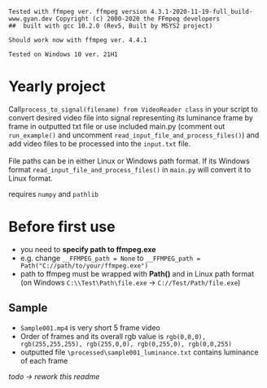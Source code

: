 ```
Tested with ffmpeg ver. ffmpeg version 4.3.1-2020-11-19-full_build-www.gyan.dev Copyright (c) 2000-2020 the FFmpeg developers
##  built with gcc 10.2.0 (Rev5, Built by MSYS2 project)

Should work now with ffmpeg ver. 4.4.1

Tested on Windows 10 ver. 21H1
```

# Yearly project

Call`process_to_signal(filename) from VideoReader class` in your script to convert desired video file into signal representing its luminance frame by frame in outputted txt file or use included main.py (comment out `run_example()` and uncomment `read_input_file_and_process_files()`) and add video files to be processed into the `input.txt` file. <br><br> File paths can be in either Linux or Windows path format. If its Windows format `read_input_file_and_process_files()` in `main.py` will convert it to Linux format.

requires `numpy` and `pathlib`

# Before **first** use
 - you need to **specify path to ffmpeg.exe**
 - e.g. change `__FFMPEG_path = None` to `__FFMPEG_path = Path("C://path/to/your/ffmpeg.exe")` 
 - path to ffmpeg must be wrapped with **Path()** and in Linux path format (on Windows `C:\\Test\Path\file.exe` -> `C://Test/Path/file.exe`)

## Sample
- `Sample001.mp4` is very short 5 frame video
- Order of frames and its overall rgb value is `rgb(0,0,0), rgb(255,255,255), rgb(255,0,0), rgb(0,255,0), rgb(0,0,255)`
- outputted file `\processed\sample001_luminance.txt` contains luminance of each frame

*todo -> rework this readme*

